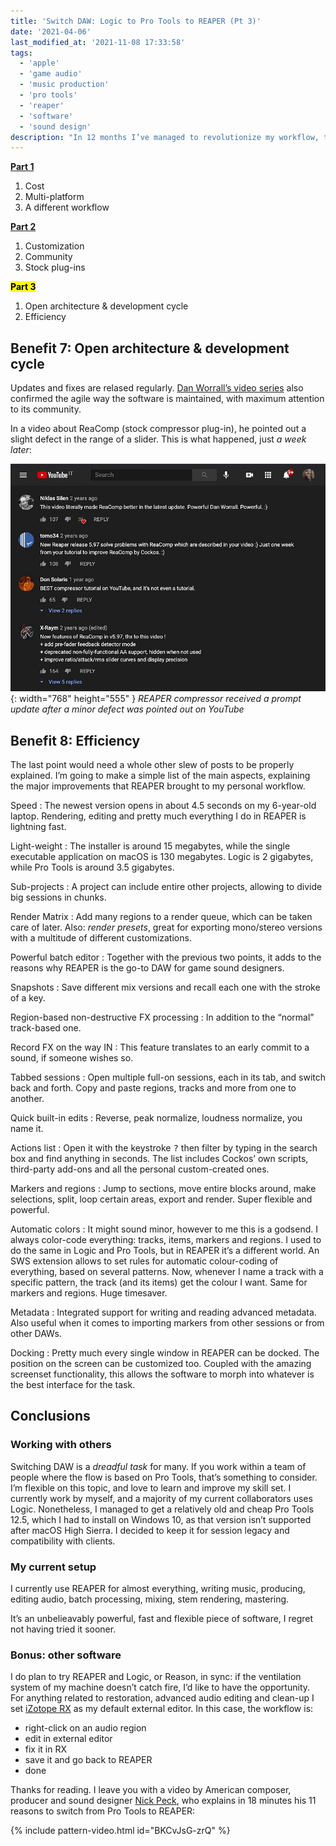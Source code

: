 ```yaml
---
title: 'Switch DAW: Logic to Pro Tools to REAPER (Pt 3)'
date: '2021-04-06'
last_modified_at: '2021-11-08 17:33:58'
tags:
  - 'apple'
  - 'game audio'
  - 'music production'
  - 'pro tools'
  - 'reaper'
  - 'software'
  - 'sound design'
description: "In 12 months I’ve managed to revolutionize my workflow, twice. Part 3 of why I migrated to REAPER is about open architecture, development cycle, efficiency."
---
```

<div class="warning">
  <p><strong><a href="{{ site.url }}/blog/daw-from-logic-to-pro-tools-to-reaper-part-1/">Part 1</a></strong></p>
  <ol>
    <li>Cost</li>
    <li>Multi-platform</li>
    <li>A different workflow</li>
  </ol>
  <p><strong><a href="{{ site.url }}/blog/daw-from-logic-to-pro-tools-to-reaper-part-2/">Part 2</a></strong></p>
  <ol>
    <li>Customization</li>
    <li>Community</li>
    <li>Stock plug-ins</li>
  </ol>
  <p><mark><strong>Part 3</strong></mark></p>
  <ol>
    <li>Open architecture &amp; development cycle</li>
    <li>Efficiency</li>
  </ol>
</div>

## Benefit 7: Open architecture & development cycle

Updates and fixes are relased regularly. [Dan Worrall’s video series](https://youtu.be/3OoVnTO3AB4) also confirmed the agile way the software is maintained, with maximum attention to its community.

In a video about ReaComp (stock compressor plug-in), he pointed out a slight defect in the range of a slider. This is what happened, just _a week later_:

![Screenshot from a YouTube comment section showing people praising Dan Worrall and Cockos for a prompt update after a minor defect was pointed out by a user](/assets/images/dan-worrall-reaper-comp.jpg){: width="768" height="555" }
*REAPER compressor received a prompt update after a minor defect was pointed out on YouTube*

## Benefit 8: Efficiency

The last point would need a whole other slew of posts to be properly explained. I’m going to make a simple list of the main aspects, explaining the major improvements that REAPER brought to my personal workflow.

Speed
: The newest version opens in about 4.5 seconds on my 6-year-old laptop. Rendering, editing and pretty much everything I do in REAPER is lightning fast.

Light-weight
: The installer is around 15 megabytes, while the single executable application on macOS is 130 megabytes. Logic is 2 gigabytes, while Pro Tools is around 3.5 gigabytes.

Sub-projects
: A project can include entire other projects, allowing to divide big sessions in chunks.

Render Matrix
: Add many regions to a render queue, which can be taken care of later. Also: _render presets_, great for exporting mono/stereo versions with a multitude of different customizations.

Powerful batch editor
: Together with the previous two points, it adds to the reasons why REAPER is the go-to DAW for game sound designers.

Snapshots
: Save different mix versions and recall each one with the stroke of a key.

Region-based non-destructive FX processing
: In addition to the “normal” track-based one.

Record FX on the way IN
: This feature translates to an early commit to a sound, if someone wishes so.

Tabbed sessions
: Open multiple full-on sessions, each in its tab, and switch back and forth. Copy and paste regions, tracks and more from one to another.

Quick built-in edits
: Reverse, peak normalize, loudness normalize, you name it.

Actions list
: Open it with the keystroke <kbd>?</kbd> then filter by typing in the search box and find anything in seconds. The list includes Cockos’ own scripts, third-party add-ons and all the personal custom-created ones.

Markers and regions
: Jump to sections, move entire blocks around, make selections, split, loop certain areas, export and render. Super flexible and powerful.

Automatic colors
: It might sound minor, however to me this is a godsend. I always color-code everything: tracks, items, markers and regions. I used to do the same in Logic and Pro Tools, but in REAPER it’s a different world. An SWS extension allows to set rules for automatic colour-coding of everything, based on several patterns. Now, whenever I name a track with a specific pattern, the track (and its items) get the colour I want. Same for markers and regions. Huge timesaver.

Metadata
: Integrated support for writing and reading advanced metadata. Also useful when it comes to importing markers from other sessions or from other DAWs.

Docking
: Pretty much every single window in REAPER can be docked. The position on the screen can be customized too. Coupled with the amazing screenset functionality, this allows the software to morph into whatever is the best interface for the task.

## Conclusions

### Working with others

Switching DAW is a _dreadful task_ for many. If you work within a team of people where the flow is based on Pro Tools, that’s something to consider. I’m flexible on this topic, and love to learn and improve my skill set. I currently work by myself, and a majority of my current collaborators uses Logic. Nonetheless, I managed to get a relatively old and cheap Pro Tools 12.5, which I had to install on Windows 10, as that version isn’t supported after macOS High Sierra. I decided to keep it for session legacy and compatibility with clients.

### My current setup

I currently use REAPER for almost everything, writing music, producing, editing audio, batch processing, mixing, stem rendering, mastering.

It’s an unbelieavably powerful, fast and flexible piece of software, I regret not having tried it sooner.

### Bonus: other software

I do plan to try REAPER and Logic, or Reason, in sync: if the ventilation system of my machine doesn’t catch fire, I’d like to have the opportunity. For anything related to restoration, advanced audio editing and clean-up I set [iZotope RX](https://www.izotope.com/en/products/rx.html) as my default external editor. In this case, the workflow is:

- right-click on an audio region
- edit in external editor
- fix it in RX
- save it and go back to REAPER
- done

Thanks for reading. I leave you with a video by American composer, producer and sound designer [Nick Peck](https://nicolaspeck.com/), who explains in 18 minutes his 11 reasons to switch from Pro Tools to REAPER:

{% include pattern-video.html id="BKCvJsG-zrQ" %}